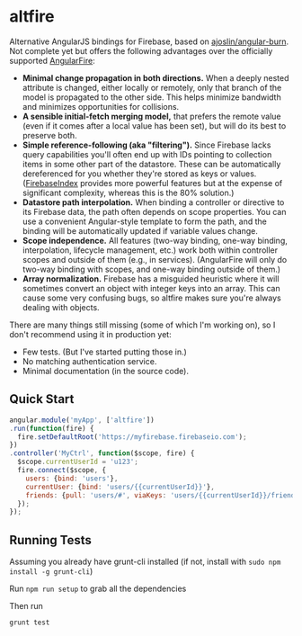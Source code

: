 altfire
=======

Alternative AngularJS bindings for Firebase, based on [ajoslin/angular-burn](github.com/ajoslin/angular-burn).  Not complete yet but offers the following advantages over the officially supported [AngularFire](https://github.com/firebase/angularFire):

- **Minimal change propagation in both directions.**  When a deeply nested attribute is changed, either locally or remotely, only that branch of the model is propagated to the other side.  This helps minimize bandwidth and minimizes opportunities for collisions.
- **A sensible initial-fetch merging model,** that prefers the remote value (even if it comes after a local value has been set), but will do its best to preserve both.
- **Simple reference-following (aka "filtering").**  Since Firebase lacks query capabilities you'll often end up with IDs pointing to collection items in some other part of the datastore.  These can be automatically dereferenced for you whether they're stored as keys or values.  ([FirebaseIndex](https://github.com/Zenovations/FirebaseIndex) provides more powerful features but at the expense of significant complexity, whereas this is the 80% solution.)
- **Datastore path interpolation.**  When binding a controller or directive to its Firebase data, the path often depends on scope properties.  You can use a convenient Angular-style template to form the path, and the binding will be automatically updated if variable values change.
- **Scope independence.**  All features (two-way binding, one-way binding, interpolation, lifecycle management, etc.) work both within controller scopes and outside of them (e.g., in services).  (AngularFire will only do two-way binding with scopes, and one-way binding outside of them.)
- **Array normalization.**  Firebase has a misguided heuristic where it will sometimes convert an object with integer keys into an array.  This can cause some very confusing bugs, so altfire makes sure you're always dealing with objects.

There are many things still missing (some of which I'm working on), so I don't recommend using it in production yet:
- Few tests.  (But I've started putting those in.)
- No matching authentication service.
- Minimal documentation (in the source code).

Quick Start
-----------

```js
angular.module('myApp', ['altfire'])
.run(function(fire) {
  fire.setDefaultRoot('https://myfirebase.firebaseio.com');
})
.controller('MyCtrl', function($scope, fire) {
  $scope.currentUserId = 'u123';
  fire.connect($scope, {
    users: {bind: 'users'},
    currentUser: {bind: 'users/{{currentUserId}}'},
    friends: {pull: 'users/#', viaKeys: 'users/{{currentUserId}}/friends'}
  });
});
```

Running Tests
-------------

Assuming you already have grunt-cli installed (if not, install with `sudo npm install -g grunt-cli`)

Run `npm run setup` to grab all the dependencies

Then run

	grunt test

